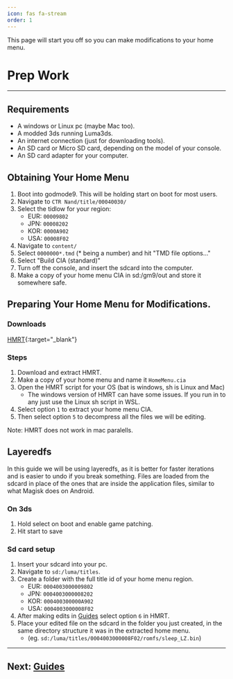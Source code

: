 ```yaml
---
icon: fas fa-stream
order: 1
---
```

This page will start you off so you can make modifications to your home menu.


# Prep Work
---
## Requirements
- A windows or Linux pc (maybe Mac too). 
- A modded 3ds running Luma3ds. 
- An internet connection (just for downloading tools). 
- An SD card or Micro SD card, depending on the model of your console.
- An SD card adapter for your computer. 



## Obtaining Your Home Menu
1. Boot into godmode9. This will be holding start on boot for most users. 
2. Navigate to `CTR Nand/title/00040030/`
3. Select the tidlow for your region:
    - EUR: `00009802`
    - JPN: `00008202`
    - KOR: `0000A902`
    - USA: `00008F02`
4. Navigate to `content/`
5. Select `0000000*.tmd` (\* being a number) and hit "TMD file options..."
6. Select "Build CIA (standard)" 
7. Turn off the console, and insert the sdcard into the computer.
8. Make a copy of your home menu CIA in sd:/gm9/out and store it somewhere safe.



## Preparing Your Home Menu for Modifications.

### Downloads
[HMRT](https://github.com/schrmh/HMRT){:target="_blank"}
    
### Steps    
1. Download and extract HMRT. 
2. Make a copy of your home menu and name it `HomeMenu.cia`
3. Open the HMRT script for your OS (bat is windows, sh is Linux and Mac) 
    - The windows version of HMRT can have some issues. If you run in to any just use the Linux sh script in WSL. 
4. Select option `1` to extract your home menu CIA. 
5. Then select option `5` to decompress all the files we will be editing.

Note: HMRT does not work in mac paralells.


## Layeredfs
In this guide we will be using layeredfs, as it is better for faster iterations and is easier to undo if you break something. Files are loaded from the sdcard in place of the ones that are inside the application files, similar to what Magisk does on Android.

### On 3ds
1. Hold select on boot and enable game patching.
2. Hit start to save

### Sd card setup
1. Insert your sdcard into your pc.
2. Navigate to `sd:/luma/titles`.
3. Create a folder with the full title id of your home menu region.
	- EUR: `0004003000009802`
	- JPN: `0004003000008202`
	- KOR: `000400300000A902`
	- USA: `0004003000008F02`
4. After making edits in [Guides](/guides) select option `6` in HMRT.
5. Place your edited file on the sdcard in the folder you just created, in the same directory structure it was in the extracted home menu.
	- (eg. `sd:/luma/titles/0004003000008F02/romfs/sleep_LZ.bin`)

---
## Next: [Guides](/guides)